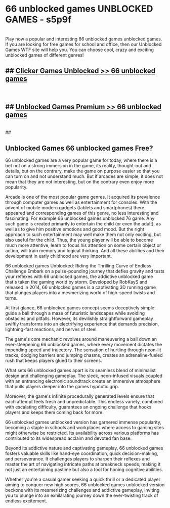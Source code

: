 # 66 unblocked games  UNBLOCKED GAMES - s5p9f <br>
<br>
Play now a popular and interesting 66 unblocked games unblocked games. If you are looking for free games for school and office, then our Unblocked Games WTF site will help you. You can choose cool, crazy and exciting unblocked games of different genres!


## ##  [Clicker Games Unblocked >> 66 unblocked games](http://freeplayer.one?title=66_unblocked_games&ref=UG)
  <br>

##  ## [Unblocked Games Premium >> 66 unblocked games](http://freeplayer.one?title=66_unblocked_games&ref=UG)
  <br>
  ##



## Unblocked Games 66 unblocked games Free?

66 unblocked games are a very popular game for today, where there is a bet not on a strong immersion in the game, its reality, thought-out and details, but on the contrary, make the game on purpose easier so that you can turn on and not understand much. But if arcades are simple, it does not mean that they are not interesting, but on the contrary even enjoy more popularity.

Arcade is one of the most popular game genres. It acquired its prevalence through computer games as well as entertainment for consoles. With the advent of mobile modern gadgets (tablets and smartphones) there appeared and corresponding games of this genre, no less interesting and fascinating. For example 66 unblocked games unblocked 76 game. Any such game is created primarily to entertain the child (or even the adult), as well as to give him positive emotions and good mood. But the right approach to such entertainment may well make them not only exciting, but also useful for the child. Thus, the young player will be able to become much more attentive, learn to focus his attention on some certain object or action, will train memory and logical thinking. And all these abilities and their development in early childhood are very important.

66 unblocked games Unblocked: Riding the Thrilling Curve of Endless Challenge
Embark on a pulse-pounding journey that defies gravity and tests your reflexes with 66 unblocked games, the addictive unblocked game that's taken the gaming world by storm. Developed by RobKayS and released in 2014, 66 unblocked games is a captivating 3D running game that plunges players into a mesmerizing world of high-speed twists and turns.

At first glance, 66 unblocked games concept seems deceptively simple: guide a ball through a maze of futuristic landscapes while avoiding obstacles and pitfalls. However, its devilishly straightforward gameplay swiftly transforms into an electrifying experience that demands precision, lightning-fast reactions, and nerves of steel.

The game's core mechanic revolves around maneuvering a ball down an ever-steepening 66 unblocked games, where every movement dictates the impending speed and trajectory. The sensation of hurtling through neon-lit tracks, dodging barriers and jumping chasms, creates an adrenaline-fueled rush that keeps players glued to their screens.

What sets 66 unblocked games apart is its seamless blend of minimalist design and challenging gameplay. The sleek, neon-infused visuals coupled with an entrancing electronic soundtrack create an immersive atmosphere that pulls players deeper into the games hypnotic grip.

Moreover, the game's infinite procedurally generated levels ensure that each attempt feels fresh and unpredictable. This endless variety, combined with escalating difficulty, guarantees an ongoing challenge that hooks players and keeps them coming back for more.

66 unblocked games unblocked version has garnered immense popularity, becoming a staple in schools and workplaces where access to gaming sites might otherwise be restricted. Its availability across various platforms has contributed to its widespread acclaim and devoted fan base.

Beyond its addictive nature and captivating gameplay, 66 unblocked games fosters valuable skills like hand-eye coordination, quick decision-making, and perseverance. It challenges players to sharpen their reflexes and master the art of navigating intricate paths at breakneck speeds, making it not just an entertaining pastime but also a tool for honing cognitive abilities.

Whether you're a casual gamer seeking a quick thrill or a dedicated player aiming to conquer new high scores, 66 unblocked games unblocked version beckons with its mesmerizing challenges and addictive gameplay, inviting you to plunge into an exhilarating journey down the ever-twisting track of endless excitement.